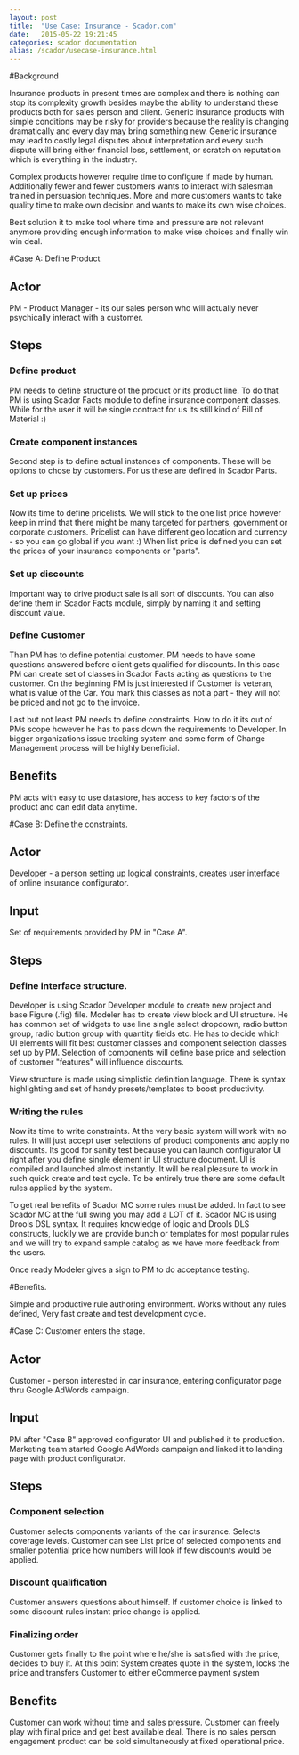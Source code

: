 ```yaml
---
layout: post
title:  "Use Case: Insurance - Scador.com"
date:   2015-05-22 19:21:45
categories: scador documentation
alias: /scador/usecase-insurance.html
---
```


#Background

Insurance products in present times are complex and there is nothing can stop its complexity growth besides maybe the ability to understand these products both for sales person and client. Generic insurance products with simple conditions
may be risky for providers because the reality is changing dramatically and every day may bring something new. Generic insurance may lead to costly legal disputes about interpretation and every such dispute will bring either financial loss,
settlement, or scratch on reputation which is everything in the industry.

Complex products however require time to configure if made by human. Additionally fewer and fewer customers wants to
interact with salesman trained in persuasion techniques. More and more customers wants to take quality time to make own decision and wants to make its own wise choices. 

Best solution it to make tool where time and pressure are not relevant anymore providing enough information to make wise choices and finally win win deal.

#Case A: Define Product

## Actor
PM - Product Manager - its our sales person who will actually never psychically interact with a customer. 

## Steps

### Define product
PM needs to define structure of the product or its product line. To do that PM is using Scador Facts module to 
define insurance component classes. While for the user it will be single contract for us its still kind of 
Bill of Material :)

### Create component instances
Second step is to define actual instances of components. These will be options to chose by customers. For us
these are defined in Scador Parts.

### Set up prices
Now its time to define pricelists. We will stick to the one list price however keep in mind that there might be
many targeted for partners, government or corporate customers. Pricelist can have different geo location and 
currency - so you can go global if you want :) When list price is defined you can set the prices of your insurance components or "parts".

### Set up discounts 
Important way to drive product sale is all sort of discounts. You can also define them in Scador Facts module,
simply by naming it and setting discount value.

### Define Customer
Than PM has to define potential customer. PM needs to have some questions answered before client gets qualified for discounts. In this case PM can create set of classes in Scador Facts acting as questions to the customer.
On the beginning PM is just interested if Customer is veteran, what is value of the Car. You mark this classes as 
not a part - they will not be priced and not go to the invoice.

Last but not least PM needs to define constraints. How to do it its out of PMs scope however he has to
pass down the requirements to Developer. In bigger organizations issue tracking system and some form
of Change Management process will be highly beneficial.

## Benefits
PM acts with easy to use datastore, has access to key factors of the product and can edit data anytime. 


#Case B: Define the constraints.

## Actor
Developer - a person setting up logical constraints, creates user interface of online insurance configurator.

## Input
Set of requirements provided by PM in "Case A".

## Steps

### Define interface structure.
Developer is using Scador Developer module to create new project and base Figure (.fig) file. Modeler has to
create view block and UI structure. He has common set of widgets to use line single select dropdown, radio
button group, radio button group with quantity fields etc. He has to decide which UI elements will fit best customer classes and component selection classes set up by PM. 
Selection of components will define base price and selection of customer "features" will influence discounts.

View structure is made using simplistic definition language. There is syntax highlighting and set of
handy presets/templates to boost productivity.

### Writing the rules

Now its time to write constraints. At the very basic system will work with no rules. It will just accept 
user selections of product components and apply no discounts. Its good for sanity test because you can
launch configurator UI right after you define single element in UI structure document. UI is compiled
and launched almost instantly. It will be real pleasure to work in such quick create and test cycle. 
To be entirely true there are some default rules applied by the system.

To get real benefits of Scador MC some rules must be added. In fact to see Scador MC at the full swing you
may add a LOT of it. Scador MC is using Drools DSL syntax. It requires knowledge of logic and
Drools DLS constructs, luckily we are provide bunch or templates for most popular rules and we will
try to expand sample catalog as we have more feedback from the users.

Once ready Modeler gives a sign to PM to do acceptance testing.

#Benefits.

Simple and productive rule authoring environment. Works without any rules defined, Very fast create and test development cycle. 

#Case C: Customer enters the stage.

## Actor

Customer - person interested in car insurance, entering configurator page thru Google AdWords campaign.

## Input

PM after "Case B" approved configurator UI and published it to production. Marketing team started Google AdWords campaign
and linked it to landing page with product configurator.

## Steps

### Component selection
Customer selects components variants of the car insurance. Selects coverage levels. Customer can see List price of
selected components and smaller potential price how numbers will look if few discounts would be applied.

### Discount qualification
Customer answers questions about himself. If customer choice is linked to some discount rules instant price change
is applied. 

### Finalizing order
Customer gets finally to the point where he/she is satisfied with the price, decides to buy it. At this point
System creates quote in the system, locks the price and transfers Customer to either eCommerce payment system

## Benefits
Customer can work without time and sales pressure. Customer can freely play with final price and get best available 
deal. There is no sales person engagement product can be sold simultaneously at fixed operational price.
